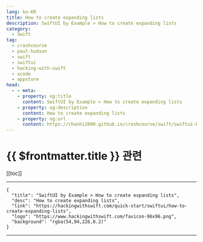 ```yaml
---
lang: ko-KR
title: How to create expanding lists
description: SwiftUI by Example > How to create expanding lists
category:
  - Swift
tag: 
  - crashcourse
  - paul-hudson
  - swift
  - swiftui
  - hacking-with-swift
  - xcode
  - appstore
head:
  - - meta:
    - property: og:title
      content: SwiftUI by Example > How to create expanding lists
    - property: og:description
      content: How to create expanding lists
    - property: og:url
      content: https://chanhi2000.github.io/crashcourse/swift/swiftui-by-example/10-lists/how-to-create-expanding-lists.html
---
```


# {{ $frontmatter.title }} 관련

[[toc]]

---

```component VPCard
{
  "title": "SwiftUI by Example > How to create expanding lists",
  "desc": "How to create expanding lists",
  "link": "https://hackingwithswift.com/quick-start/swiftui/how-to-create-expanding-lists",
  "logo": "https://www.hackingwithswift.com/favicon-96x96.png",
  "background": "rgba(54,94,226,0.2)"
}
```

---

<TagLinks />